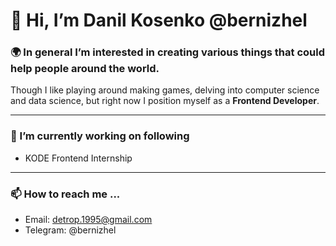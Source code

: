 # 👋 Hi, I’m Danil Kosenko @bernizhel

### :earth_africa: In general I’m interested in creating various things that could help people around the world.
Though I like playing around making games, delving into computer science and data science, but right now I position myself as a **Frontend Developer**.

___
### 🌱 I’m currently working on following
* KODE Frontend Internship
___
### 📫 How to reach me ...
* Email: detrop.1995@gmail.com
* Telegram: @bernizhel
